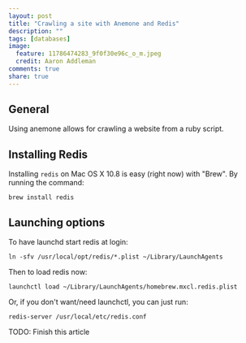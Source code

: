 ```yaml
---
layout: post
title: "Crawling a site with Anemone and Redis"
description: ""
tags: [databases]
image:
  feature: 11786474283_9f0f30e96c_o_m.jpeg
  credit: Aaron Addleman
comments: true
share: true
---
```


## General

Using anemone allows for crawling a website from a ruby script.

## Installing Redis

Installing `redis` on Mac OS X 10.8 is easy (right now) with "Brew". By running the command:

    brew install redis

## Launching options

To have launchd start redis at login:

    ln -sfv /usr/local/opt/redis/*.plist ~/Library/LaunchAgents

Then to load redis now:

    launchctl load ~/Library/LaunchAgents/homebrew.mxcl.redis.plist

Or, if you don't want/need launchctl, you can just run:

    redis-server /usr/local/etc/redis.conf

TODO: Finish this article
